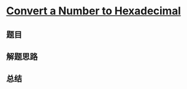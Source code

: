 # [Convert a Number to Hexadecimal](https://leetcode.com/problems/convert-a-number-to-hexadecimal/)

## 题目


## 解题思路


## 总结


